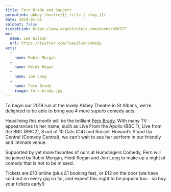 ```yaml
---
title: Fern Brady and Support
permalink: abbey-theatre/{{ title | slug }}/
date: 2019-01-31
soldout: false
ticketLink: https://www.wegottickets.com/event/456577
mc:
  name: Lee Wilson
  url: https://twitter.com/leewilsoncomedy
acts:
  -
    name: Robin Morgan
  -
    name: Heidi Regan
  -
    name: Jon Long
  -
    name: Fern Brady
    image: fern-brady.jpg
---
```


To begin our 2019 run at the lovely Abbey Theatre in St Albans, we're delighted to be able to bring you 4 more superb comedy acts.

Headlining this month will be the brilliant [Fern Brady](http://fernbrady.co.uk/). With many TV appearances to her name, such as Live From the Apollo (BBC 1), Live from the BBC (BBC2), 8 out of 10 Cats (C4) and Russell Howard’s Stand Up Central (Comedy Central), we can't wait to see her perform in our friendly and intimate venue.

Supported by yet more favorites of ours at Humdingers Comedy, Fern will be joined by Robin Morgan, Heidi Regan and Jon Long to make up a night of comedy that is not to be missed.

Tickets are £10 online (plus £1 booking fee), or £12 on the door (we have sold out on every gig so far, and expect this night to be popular too... so buy your tickets early!)



